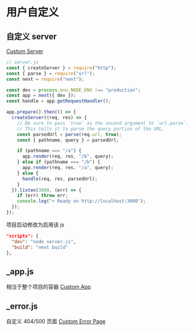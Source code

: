 # 用户自定义

## 自定义 server

[Custom Server](https://nextjs.org/docs/advanced-features/custom-server)

```js
// server.js
const { createServer } = require("http");
const { parse } = require("url");
const next = require("next");

const dev = process.env.NODE_ENV !== "production";
const app = next({ dev });
const handle = app.getRequestHandler();

app.prepare().then(() => {
  createServer((req, res) => {
    // Be sure to pass `true` as the second argument to `url.parse`.
    // This tells it to parse the query portion of the URL.
    const parsedUrl = parse(req.url, true);
    const { pathname, query } = parsedUrl;

    if (pathname === "/a") {
      app.render(req, res, "/b", query);
    } else if (pathname === "/b") {
      app.render(req, res, "/a", query);
    } else {
      handle(req, res, parsedUrl);
    }
  }).listen(3000, (err) => {
    if (err) throw err;
    console.log("> Ready on http://localhost:3000");
  });
});
```

项目启动修改为启用该 js

```json
"scripts": {
  "dev": "node server.js",
  "build": "next build"
},
```

## \_app.js

相当于整个项目的容器
[Custom App](https://nextjs.org/docs/advanced-features/custom-app)

## \_error.js

自定义 404/500 页面
[Custom Error Page](https://nextjs.org/docs/advanced-features/custom-error-page)
